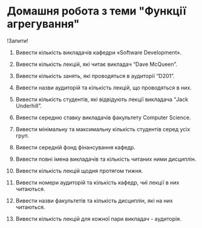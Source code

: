 # Домашня робота з теми "Функції агрегування"

!Запити!

1. Вивести кількість викладачів кафедри «Software Development».

2. Вивести кількість лекцій, які читає викладач “Dave McQueen”.

3. Вивести кількість занять, які проводяться в аудиторії “D201”.

4. Вивести назви аудиторій та кількість лекцій, що проводяться в них.

5. Вивести кількість студентів, які відвідують лекції викладача “Jack Underhill”.

6. Вивести середню ставку викладачів факультету Computer 
Science.

7. Вивести мінімальну та максимальну кількість студентів 
серед усіх груп.

8. Вивести середній фонд фінансування кафедр.

9. Вивести повні імена викладачів та кількість читаних ними 
дисциплін.

10. Вивести кількість лекцій щодня протягом тижня.

11. Вивести номери аудиторій та кількість кафедр, чиї лекції 
в них читаються.

12. Вивести назви факультетів та кількість дисциплін, які на 
них читаються.

13. Вивести кількість лекцій для кожної пари викладач - аудиторія.
